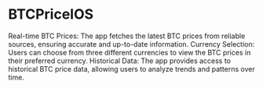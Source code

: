# BTCPriceIOS

Real-time BTC Prices: The app fetches the latest BTC prices from reliable sources, ensuring accurate and up-to-date information. Currency Selection: Users can choose from three different currencies to view the BTC prices in their preferred currency. Historical Data: The app provides access to historical BTC price data, allowing users to analyze trends and patterns over time.
